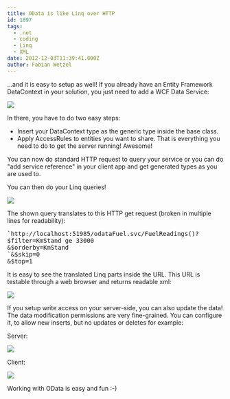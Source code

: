 ```yaml
---
title: OData is like Linq over HTTP
id: 1897
tags:
  - .net
  - coding
  - Linq
  - XML
date: 2012-12-03T11:39:41.000Z
author: Fabian Wetzel
---
```


…and it is easy to setup as well! If you already have an Entity Framework DataContext in your solution, you just need to add a WCF Data Service:

![](https://az275061.vo.msecnd.net/blogmedia/2012/12/120312_0939_ODataislike1.png)

In there, you have to do two easy steps:

*   Insert your DataContext type as the generic type inside the base class.
*   Apply AccessRules to entities you want to share.
That is everything you need to do to get the server running! Awesome!

You can now do standard HTTP request to query your service or you can do "add service reference" in your client app and get generated types as you are used to.

You can then do your Linq queries!

![](https://az275061.vo.msecnd.net/blogmedia/2012/12/120312_0939_ODataislike2.png)

The shown query translates to this HTTP get request (broken in multiple lines for readability):
<pre>`http://localhost:51985/odataFuel.svc/FuelReadings()?
$filter=KmStand ge 33000 
&amp;$orderby=KmStand 
`&amp;$skip=0 
&amp;$top=1</pre>
It is easy to see the translated Linq parts inside the URL. This URL is testable through a web browser and returns readable xml:

![](https://az275061.vo.msecnd.net/blogmedia/2012/12/120312_0939_ODataislike3.png)

If you setup write access on your server-side, you can also update the data! The data modification permissions are very fine-grained. You can configure it, to allow new inserts, but no updates or deletes for example:

Server:

![](https://az275061.vo.msecnd.net/blogmedia/2012/12/120312_0939_ODataislike4.png)

Client:

![](https://az275061.vo.msecnd.net/blogmedia/2012/12/120312_0939_ODataislike5.png)

Working with OData is easy and fun :-)
